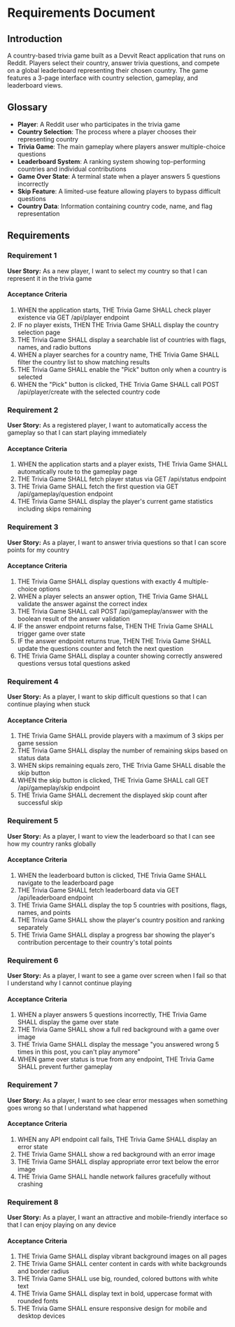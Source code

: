 # Requirements Document

## Introduction

A country-based trivia game built as a Devvit React application that runs on Reddit. Players select their country, answer trivia questions, and compete on a global leaderboard representing their chosen country. The game features a 3-page interface with country selection, gameplay, and leaderboard views.

## Glossary

- **Player**: A Reddit user who participates in the trivia game
- **Country Selection**: The process where a player chooses their representing country
- **Trivia Game**: The main gameplay where players answer multiple-choice questions
- **Leaderboard System**: A ranking system showing top-performing countries and individual contributions
- **Game Over State**: A terminal state when a player answers 5 questions incorrectly
- **Skip Feature**: A limited-use feature allowing players to bypass difficult questions
- **Country Data**: Information containing country code, name, and flag representation

## Requirements

### Requirement 1

**User Story:** As a new player, I want to select my country so that I can represent it in the trivia game

#### Acceptance Criteria

1. WHEN the application starts, THE Trivia Game SHALL check player existence via GET /api/player endpoint
2. IF no player exists, THEN THE Trivia Game SHALL display the country selection page
3. THE Trivia Game SHALL display a searchable list of countries with flags, names, and radio buttons
4. WHEN a player searches for a country name, THE Trivia Game SHALL filter the country list to show matching results
5. THE Trivia Game SHALL enable the "Pick" button only when a country is selected
6. WHEN the "Pick" button is clicked, THE Trivia Game SHALL call POST /api/player/create with the selected country code

### Requirement 2

**User Story:** As a registered player, I want to automatically access the gameplay so that I can start playing immediately

#### Acceptance Criteria

1. WHEN the application starts and a player exists, THE Trivia Game SHALL automatically route to the gameplay page
2. THE Trivia Game SHALL fetch player status via GET /api/status endpoint
3. THE Trivia Game SHALL fetch the first question via GET /api/gameplay/question endpoint
4. THE Trivia Game SHALL display the player's current game statistics including skips remaining

### Requirement 3

**User Story:** As a player, I want to answer trivia questions so that I can score points for my country

#### Acceptance Criteria

1. THE Trivia Game SHALL display questions with exactly 4 multiple-choice options
2. WHEN a player selects an answer option, THE Trivia Game SHALL validate the answer against the correct index
3. THE Trivia Game SHALL call POST /api/gameplay/answer with the boolean result of the answer validation
4. IF the answer endpoint returns false, THEN THE Trivia Game SHALL trigger game over state
5. IF the answer endpoint returns true, THEN THE Trivia Game SHALL update the questions counter and fetch the next question
6. THE Trivia Game SHALL display a counter showing correctly answered questions versus total questions asked

### Requirement 4

**User Story:** As a player, I want to skip difficult questions so that I can continue playing when stuck

#### Acceptance Criteria

1. THE Trivia Game SHALL provide players with a maximum of 3 skips per game session
2. THE Trivia Game SHALL display the number of remaining skips based on status data
3. WHEN skips remaining equals zero, THE Trivia Game SHALL disable the skip button
4. WHEN the skip button is clicked, THE Trivia Game SHALL call GET /api/gameplay/skip endpoint
5. THE Trivia Game SHALL decrement the displayed skip count after successful skip

### Requirement 5

**User Story:** As a player, I want to view the leaderboard so that I can see how my country ranks globally

#### Acceptance Criteria

1. WHEN the leaderboard button is clicked, THE Trivia Game SHALL navigate to the leaderboard page
2. THE Trivia Game SHALL fetch leaderboard data via GET /api/leaderboard endpoint
3. THE Trivia Game SHALL display the top 5 countries with positions, flags, names, and points
4. THE Trivia Game SHALL show the player's country position and ranking separately
5. THE Trivia Game SHALL display a progress bar showing the player's contribution percentage to their country's total points

### Requirement 6

**User Story:** As a player, I want to see a game over screen when I fail so that I understand why I cannot continue playing

#### Acceptance Criteria

1. WHEN a player answers 5 questions incorrectly, THE Trivia Game SHALL display the game over state
2. THE Trivia Game SHALL show a full red background with a game over image
3. THE Trivia Game SHALL display the message "you answered wrong 5 times in this post, you can't play anymore"
4. WHEN game over status is true from any endpoint, THE Trivia Game SHALL prevent further gameplay

### Requirement 7

**User Story:** As a player, I want to see clear error messages when something goes wrong so that I understand what happened

#### Acceptance Criteria

1. WHEN any API endpoint call fails, THE Trivia Game SHALL display an error state
2. THE Trivia Game SHALL show a red background with an error image
3. THE Trivia Game SHALL display appropriate error text below the error image
4. THE Trivia Game SHALL handle network failures gracefully without crashing

### Requirement 8

**User Story:** As a player, I want an attractive and mobile-friendly interface so that I can enjoy playing on any device

#### Acceptance Criteria

1. THE Trivia Game SHALL display vibrant background images on all pages
2. THE Trivia Game SHALL center content in cards with white backgrounds and border radius
3. THE Trivia Game SHALL use big, rounded, colored buttons with white text
4. THE Trivia Game SHALL display text in bold, uppercase format with rounded fonts
5. THE Trivia Game SHALL ensure responsive design for mobile and desktop devices